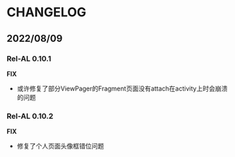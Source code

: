 # CHANGELOG
## 2022/08/09 
### Rel-AL 0.10.1
**FIX**
- 或许修复了部分ViewPager的Fragment页面没有attach在activity上时会崩溃的问题
### Rel-AL 0.10.2
**FIX**
- 修复了个人页面头像框错位问题
